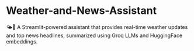 # Weather-and-News-Assistant
🌤️📰 A Streamlit-powered assistant that provides real-time weather updates and top news headlines, summarized using Groq LLMs and HuggingFace embeddings.
